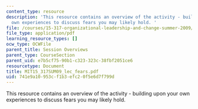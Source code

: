 ```yaml
---
content_type: resource
description: 'This resource contains an overview of the activity - building upon your
  own experiences to discuss fears you may likely hold. '
file: /courses/15-317-organizational-leadership-and-change-summer-2009/741e9a10953cf1b3efc20f5e6d7f799d_MIT15_317SUM09_lec_fears.pdf
file_type: application/pdf
learning_resource_types: []
ocw_type: OCWFile
parent_title: Session Overviews
parent_type: CourseSection
parent_uid: e7b5cf75-90b1-c323-323c-38fbf2051ce6
resourcetype: Document
title: MIT15_317SUM09_lec_fears.pdf
uid: 741e9a10-953c-f1b3-efc2-0f5e6d7f799d
---
```

This resource contains an overview of the activity - building upon your own experiences to discuss fears you may likely hold. 

